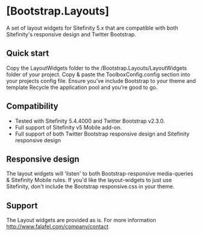 # [Bootstrap.Layouts]

A set of layout widgets for Sitefinity 5.x that are compatible with both Sitefinity's responsive design and Twitter Bootstrap.


## Quick start

Copy the LayoutWidgets folder to the /Bootstrap.Layouts/LayoutWidgets folder of your project.
Copy & paste the ToolboxConfig.config section into your projects config file.
Ensure you've include Bootstrap to your theme and template
Recycle the application pool and you're good to go.


## Compatibility

* Tested with Sitefinity 5.4.4000 and Twitter Bootstrap v2.3.0.
* Full support of Sitefinity v5 Mobile add-on.
* Full support of both Twitter Bootstrap responsive design and Sitefinity responsive design


## Responsive design
The layout widgets will 'listen' to both Bootstrap-responsive media-queries & Sitefinity Mobile rules.
If you'd like the layout-widgets to just use Sitefinity, don't include the Bootstrap responsive.css in your theme.


## Support
The Layout widgets are provided as is. For more information http://www.falafel.com/company/contact
